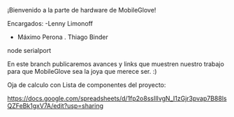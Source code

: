 ¡Bienvenido a la parte de hardware de MobileGlove!

Encargados:
-Lenny Limonoff
- Máximo Perona
. Thiago Binder

node serialport

En este branch publicaremos avances y links que muestren nuestro trabajo
para que MobileGlove sea la joya que merece ser. :) 

Oja de calculo con Lista de componentes del proyecto:

https://docs.google.com/spreadsheets/d/1fp2o8ssIlIvgN_I1zGjr3pvap7B88lsQZFeBk1gxV7A/edit?usp=sharing

